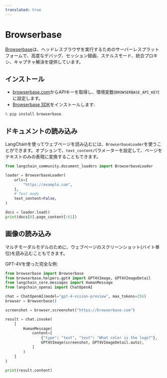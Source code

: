 ```yaml
---
translated: true
---
```


# Browserbase

[Browserbase](https://browserbase.com)は、ヘッドレスブラウザを実行するためのサーバーレスプラットフォームで、高度なデバッグ、セッション録画、ステルスモード、統合プロキシ、キャプチャ解決を提供しています。

## インストール

- [browserbase.com](https://browserbase.com)からAPIキーを取得し、環境変数(`BROWSERBASE_API_KEY`)に設定します。
- [Browserbase SDK](http://github.com/browserbase/python-sdk)をインストールします:

```python
% pip install browserbase
```

## ドキュメントの読み込み

LangChainを使ってウェブページを読み込むには、`BrowserbaseLoader`を使うことができます。オプションで、`text_content`パラメーターを設定して、ページをテキストのみの表現に変換することもできます。

```python
from langchain_community.document_loaders import BrowserbaseLoader
```

```python
loader = BrowserbaseLoader(
    urls=[
        "https://example.com",
    ],
    # Text mode
    text_content=False,
)

docs = loader.load()
print(docs[0].page_content[:61])
```

## 画像の読み込み

マルチモーダルモデルのために、ウェブページのスクリーンショット(バイト単位)を読み込むこともできます。

GPT-4Vを使った完全な例:

```python
from browserbase import Browserbase
from browserbase.helpers.gpt4 import GPT4VImage, GPT4VImageDetail
from langchain_core.messages import HumanMessage
from langchain_openai import ChatOpenAI

chat = ChatOpenAI(model="gpt-4-vision-preview", max_tokens=256)
browser = Browserbase()

screenshot = browser.screenshot("https://browserbase.com")

result = chat.invoke(
    [
        HumanMessage(
            content=[
                {"type": "text", "text": "What color is the logo?"},
                GPT4VImage(screenshot, GPT4VImageDetail.auto),
            ]
        )
    ]
)

print(result.content)
```
